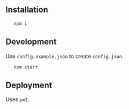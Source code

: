 ## Installation

```
   npm i
```

## Development

Use `config.example.json` to create `config.json`.

```
   npm start
```

## Deployment

Uses `pm2`.

